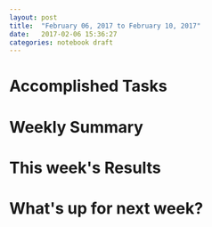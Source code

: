 ```yaml
---
layout: post
title:  "February 06, 2017 to February 10, 2017"
date:   2017-02-06 15:36:27
categories: notebook draft
---
```


# Accomplished Tasks

# Weekly Summary

# This week's Results

# What's  up for next week?
